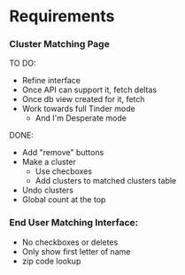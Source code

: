 # Requirements
### Cluster Matching Page
TO DO:
* Refine interface
* Once API can support it, fetch deltas
* Once db view created for it, fetch 
* Work towards full Tinder mode
  * And I'm Desperate mode

DONE:
* Add "remove" buttons
* Make a cluster
  * Use checboxes
  * Add clusters to matched clusters table
* Undo clusters
* Global count at the top

### End User Matching Interface:
* No checkboxes or deletes
* Only show first letter of name
* zip code lookup

